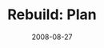 ---
layout: music 
title: "Rebuild: Plan"
series: "Rebuild"
date: 2008-08-27 
description: "The thing that will keep us from pursuing a personal vision is fear. In this talk, Brian Tome discusses how we can begin to overcome the fear that keeps us paralyzed."
audio: "http://s3.amazonaws.com/crossroadsaudiomessages/Rebuild2.mp3"
audio-duration: "25:43"
src: "http://www.crossroads.net/players/media/series/Rebuild_190x110.jpg"
---